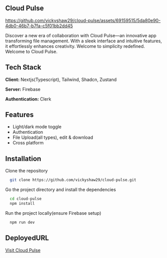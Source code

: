 ## Cloud Pulse




https://github.com/vickyshaw29/cloud-pulse/assets/69159515/5da80e90-4db0-46b7-b7fa-c5f01bb2dd45




Discover a new era of collaboration with Cloud Pulse—an innovative app transforming file management. With a sleek interface and intuitive features, it effortlessly enhances creativity. Welcome to simplicity redefined. Welcome to Cloud Pulse.

## Tech Stack

**Client:** Nextjs(Typescript), Tailwind, Shadcn, Zustand 

**Server:** Firebase

**Authentication:** Clerk


## Features

- Light/dark mode toggle
- Authentication
- File Upload(all types), edit & download
- Cross platform


## Installation

Clone the repository

```bash
  git clone https://github.com/vickyshaw29/cloud-pulse.git
```
Go the project directory and install the dependencies
```bash
  cd cloud-pulse
  npm install
```
Run the project locally(ensure Firebase setup)
```bash
  npm run dev
```

## DeployedURL

[Visit Cloud Pulse](https://cloud-pulse-virid.vercel.app/)

